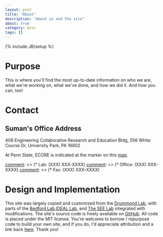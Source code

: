```yaml
---
layout: post
title: "About"
description: "About us and the site"
about: true
category: misc
tags: []
---
```

{% include JB/setup %}

<a name="purpose"></a>

# Purpose

This is where you'll find the most up-to-date information on who we are, what we're working on, what we've done, and how we did it. And how you can, too!

<a name="contact"></a>

# Contact

## Suman's Office Address

408 Engineering Collaborative Research and Education Bldg,
556 White Course Dr, University Park, PA 16802

At Penn State, ECORE is indicated at the marker on this [map]. 

[map]: https://www.google.com/maps/dir//Engineering+Colaborrative+Research+and+Education+(ECoRE)+Building,+556+White+Course+Dr,+State+College,+PA+16801/@40.7929102,-77.9407655,14335m/data=!3m1!1e3!4m9!4m8!1m0!1m5!1m1!1s0x89cea9002eadb0a5:0x3b89747f14a5b0d2!2m2!1d-77.8707277!2d40.7929102!3e0?entry=ttu&g_ep=EgoyMDI0MTAyMy4wIKXMDSoASAFQAw%3D%3D


[comment]: <> (## Phone)
[comment]: <> (* Lab: (XXX) XXX-XXXX)
[comment]: <> (* Office: (XXX) XXX-XXXX)
[comment]: <> (* Fax: (XXX) XXX-XXXX) 


<a name="design"></a>

# Design and Implementation

This site was largely copied and customized from the [Drummond Lab],
with parts of the [Bedford Lab],[IDEAL Lab], and [The SEE Lab] integrated with modifications.
The site's source code is freely available on [GitHub]. All code is placed under the MIT license. 
You're welcome to borrow / repurpose code to build your own site, and if you do, 
I'd appreciate attribution and a link back [here][Panerubuildinglab-About]. Thank you!

[Drummond Lab]: https://drummondlab.org/about.html
[Bedford Lab]: https://bedford.io/
[IDEAL Lab]: https://ideal.umd.edu/about.html
[The SEE Lab]: https://www.theseelab.org/team/kathryn-hinkelman
[GitHub]: http://github.com/
[Panerubuildinglab-About]: /about/

